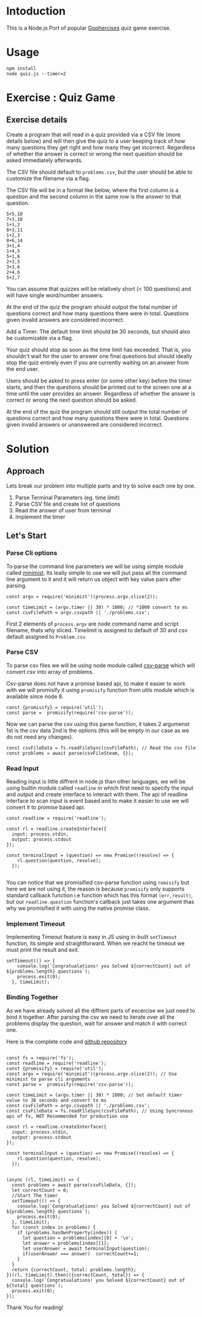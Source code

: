 # Intoduction
This is a Node.js Port of popular [Gophercises](https://gophercises.com/exercises/quiz) quiz game exercise.

# Usage
```
npm install
node quiz.js --timer=2
```
# Exercise : Quiz Game

## Exercise details

Create a program that will read in a quiz provided via a CSV file (more details below) and will then give the quiz to a user keeping track of how many questions they get right and how many they get incorrect. Regardless of whether the answer is correct or wrong the next question should be asked immediately afterwards.

The CSV file should default to `problems.csv`, but the user should be able to customize the filename via a flag.

The CSV file will be in a format like below, where the first column is a question and the second column in the same row is the answer to that question.

```
5+5,10
7+3,10
1+1,2
8+3,11
1+2,3
8+6,14
3+1,4
1+4,5
5+1,6
2+3,5
3+3,6
2+4,6
5+2,7
```

You can assume that quizzes will be relatively short (< 100 questions) and will have single word/number answers.

At the end of the quiz the program should output the total number of questions correct and how many questions there were in total. Questions given invalid answers are considered incorrect.

Add a Timer. The default time limit should be 30 seconds, but should also be customizable via a flag.

Your quiz should stop as soon as the time limit has exceeded. That is, you shouldn't wait for the user to answer one final questions but should ideally stop the quiz entirely even if you are currently waiting on an answer from the end user.

Users should be asked to press enter (or some other key) before the timer starts, and then the questions should be printed out to the screen one at a time until the user provides an answer. Regardless of whether the answer is correct or wrong the next question should be asked.

At the end of the quiz the program should still output the total number of questions correct and how many questions there were in total. Questions given invalid answers or unanswered are considered incorrect.


# Solution

## Approach
Lets break our problem into multiple parts and try to solve each one by one.
1. Parse Terminal Parameters (eg. time limit)
2. Parse CSV file and create list of questions
3. Read the answer of user from terminal
4. Implement the timer

## Let's Start

### Parse Cli options
To parse the command line parameters we will be using simple module called [minimist](https://github.com/substack/minimist). Its leally simple to use we will jsut pass all the command line argument to it and it will return us object with key value pairs after parsing.

```
const argv = require('minimist')(process.argv.slice(2));

const timeLimit = (argv.timer || 30) * 1000; // *1000 convert to ms
const csvFilePath = argv.csvpath || './problems.csv';
```

First 2 elements of `process.argv` are node command name and script filename, thats why sliced. Timelimit is assigned to default of 30 and csv default assigned to `Problem.csv`


### Parse CSV

To parse csv files we will be using node module called [csv-parse](https://www.npmjs.com/package/csv-parse) which will convert csv into array of problems.

Csv-parse does not have a promise based api, to make it easier to work with we will promisify it using `promisify` function from utils module which is available since node 8.

```
const {promisify} = require('util');
const parse =  promisify(require('csv-parse'));
```

Now we can parse the csv using this parse function, it takes 2 argumenst 1st is the csv data 2nd is the options (this will be empty in our case as we do not need any changes).

```
const csvFileData = fs.readFileSync(csvFilePath); // Read the csv file 
const problems = await parse(csvFileSteam, {});
```

### Read Input

Reading input is little diffrent in node.js than other languages, we will be using builtin module called `readline` in which first need to specify the input and output and create interface to interact with them.
The api of readline interface to scan input is event based and to make it easier to use we will convert it to promise based api.

```
const readline = require('readline');

const rl = readline.createInterface({
  input: process.stdin,
  output: process.stdout
});

const terminalInput = (question) => new Promise((resolve) => {
    rl.question(question, resolve);
  });
 
```

You can notice that we promisified csv-parse function using `romisify` but here we are not using it, the reason is because `promisify` only supports standard callback function i.e function which has this format `(err,result)`, but  our `readline.question` function's callback just takes one argument thas why we promisified it with using the native promise class.

### Implement Timeout

Implementing Timeout feature is easy in JS using in-built `setTimeout` function,
its simple and straightforward. When we reacht he timeout we must print the result and exit.

```
setTimeout(() => {
    console.log(`Congratualations! you Solved ${correctCount} out of ${problems.length} questions`);
    process.exit(0);
  }, timeLimit);
```


### Binding Together

As we have already solved all the diffrent parts of excercise we just need to bind it together. After parsing the csv we need to iterate over all the problems  display the question, wait for answer and match it with correct one.

Here is the complete code and [github repository](https://github.com/uttpal/quiz-game-nodercises)

```

const fs = require('fs');
const readline = require('readline');
const {promisify} = require('util');
const argv = require('minimist')(process.argv.slice(2)); // Use minimist to parse cli arguments
const parse =  promisify(require('csv-parse'));

const timeLimit = (argv.timer || 30) * 1000; // Set default timer value to 30 seconds and convert to ms
const csvFilePath = argv.csvpath || './problems.csv';
const csvFileData = fs.readFileSync(csvFilePath); // Using Syncronous api of fs, NOT Recommended for production use

const rl = readline.createInterface({
  input: process.stdin,
  output: process.stdout
});

const terminalInput = (question) => new Promise((resolve) => {
    rl.question(question, resolve);
  });


(async (rl, timeLimit) => {
  const problems = await parse(csvFileData, {});
  let correctCount = 0;
  //Start The timer
  setTimeout(() => {
    console.log(`Congratualations! you Solved ${correctCount} out of ${problems.length} questions`);
    process.exit(0);
  }, timeLimit);
  for (const index in problems) {
    if (problems.hasOwnProperty(index)) {
      let question = problems[index][0] + '\n';
      let answer = problems[index][1];
      let userAnswer = await terminalInput(question);
      if(userAnswer === answer)  correctCount+=1;
    }
  }
  return {correctCount, total: problems.length};
})(rl, timeLimit).then(({correctCount, total}) => {
  console.log(`Congratualations! you Solved ${correctCount} out of ${total} questions`);
  process.exit(0);
});
```

Thank You for reading!

